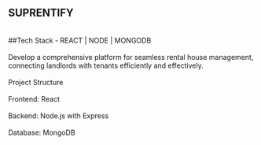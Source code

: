 ## SUPRENTIFY
<br>
##Tech Stack - REACT | NODE | MONGODB<br><br>
 Develop a comprehensive platform for seamless rental house 
management, connecting landlords with tenants efficiently 
and effectively.<br><br>
Project Structure<br><br>
Frontend: React<br><br>
Backend: Node.js with Express<br><br>
Database: MongoDB<br><br>
